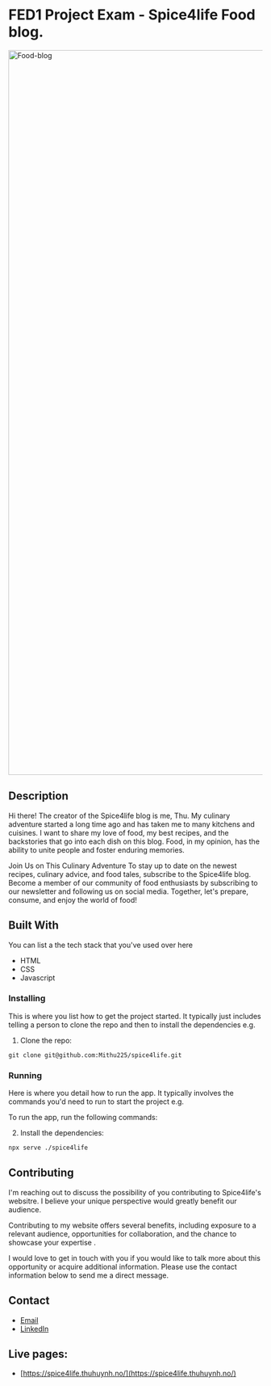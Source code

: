 # FED1 Project Exam - Spice4life Food blog.


<img width="1435" alt="Food-blog " src="https://github.com/Mithu225/spice4life/assets/145982119/dd553ba3-78bc-4855-9369-2aa696b446f2">

## Description
Hi there! The creator of the Spice4life blog is me, Thu. My culinary adventure started a long time ago and has taken me to many kitchens and cuisines. I want to share my love of food, my best recipes, and the backstories that go into each dish on this blog. Food, in my opinion, has the ability to unite people and foster enduring memories.

Join Us on This Culinary Adventure
To stay up to date on the newest recipes, culinary advice, and food tales, subscribe to the Spice4life blog. Become a member of our community of food enthusiasts by subscribing to our newsletter and following us on social media. Together, let's prepare, consume, and enjoy the world of food!

## Built With

You can list a the tech stack that you've used over here

- HTML
- CSS
- Javascript



### Installing

This is where you list how to get the project started. It typically just includes telling a person to clone the repo and then to install the dependencies e.g.

1. Clone the repo:

```
git clone git@github.com:Mithu225/spice4life.git
```

### Running

Here is where you detail how to run the app. It typically involves the commands you'd need to run to start the project e.g.

To run the app, run the following commands:

2. Install the dependencies:

```bash
npx serve ./spice4life
```

## Contributing

I'm reaching out to discuss the possibility of you contributing to Spice4life's websitre. I believe your unique perspective would greatly benefit our audience.

Contributing to my website offers several benefits, including exposure to a relevant audience, opportunities for collaboration, and the chance to showcase your expertise .

I would love to get in touch with you if you would like to talk more about this opportunity or acquire additional information. Please use the contact information below to send me a direct message.

## Contact


- [Email](mailto:hi@thuhuynh.no)
- [LinkedIn](https://www.linkedin.com/in/mithu225/)

## Live pages:

- [https://spice4life.thuhuynh.no/](https://spice4life.thuhuynh.no/)





















